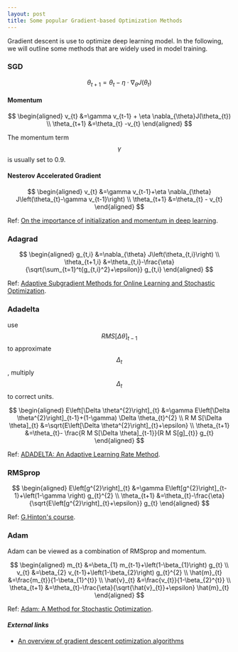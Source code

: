 ```yaml
---
layout: post
title: Some popular Gradient-based Optimization Methods
---
```


Gradient descent is use to optimize deep learning model. In the following, we will outline some methods that are widely used in model training.

### SGD

$$
\theta_{t+1} = \theta_{t} - \eta \cdot \nabla_{\theta} J\left(\theta_{t}\right)
$$

#### Momentum

$$ 
\begin{aligned} v_{t} &=\gamma v_{t-1} + \eta \nabla_{\theta}J(\theta_{t}) \\ 
\theta_{t+1} &=\theta_{t} -v_{t} \end{aligned}
$$

The momentum term $$ \gamma $$ is usually set to 0.9.


#### Nesterov Accelerated Gradient

$$
\begin{aligned} v_{t} &=\gamma v_{t-1}+\eta \nabla_{\theta} J\left(\theta_{t}-\gamma v_{t-1}\right) \\
\theta_{t+1} &=\theta_{t} - v_{t} \end{aligned}
$$

Ref: [On the importance of initialization and momentum in deep learning](http://www.cs.toronto.edu/~hinton/absps/momentum.pdf).


### Adagrad

$$
\begin{aligned} g_{t,i} &=\nabla_{\theta} J\left(\theta_{t,i}\right) \\
\theta_{t+1,i} &=\theta_{t,i}-\frac{\eta}{\sqrt{\sum_{t=1}^t{g_{t,i}^2}+\epsilon}} g_{t,i} \end{aligned}
$$

Ref: [Adaptive Subgradient Methods for Online Learning and Stochastic Optimization](http://www.jmlr.org/papers/volume12/duchi11a.html).

### Adadelta

use $$ R M S[\Delta \theta]_{t-1} $$ to approximate $$ \Delta_{t} $$, multiply $$ \Delta_{t} $$ to correct units.

$$
\begin{aligned} E\left[\Delta \theta^{2}\right]_{t} &=\gamma E\left[\Delta \theta^{2}\right]_{t-1}+(1-\gamma) \Delta \theta_{t}^{2} \\
R M S[\Delta \theta]_{t} &=\sqrt{E\left[\Delta \theta^{2}\right]_{t}+\epsilon} \\
\theta_{t+1} &=\theta_{t}- \frac{R M S[\Delta \theta]_{t-1}}{R M S[g]_{t}} g_{t} \end{aligned}
$$

Ref: [ADADELTA: An Adaptive Learning Rate Method](https://arxiv.org/abs/1212.5701).


### RMSprop

$$
\begin{aligned} E\left[g^{2}\right]_{t} &=\gamma E\left[g^{2}\right]_{t-1}+\left(1-\gamma \right) g_{t}^{2} \\ 
\theta_{t+1} &=\theta_{t}-\frac{\eta}{\sqrt{E\left[g^{2}\right]_{t}+\epsilon}} g_{t} \end{aligned}
$$

Ref: [G.Hinton's course](http://www.cs.toronto.edu/~tijmen/csc321/slides/lecture_slides_lec6.pdf).


### Adam

Adam can be viewed as a combination of RMSprop and momentum.

$$
\begin{aligned} m_{t} &=\beta_{1} m_{t-1}+\left(1-\beta_{1}\right) g_{t} \\ v_{t} &=\beta_{2} v_{t-1}+\left(1-\beta_{2}\right) g_{t}^{2} \\
\hat{m}_{t} &=\frac{m_{t}}{1-\beta_{1}^{t}} \\ \hat{v}_{t} &=\frac{v_{t}}{1-\beta_{2}^{t}} \\
\theta_{t+1} &=\theta_{t}-\frac{\eta}{\sqrt{\hat{v}_{t}}+\epsilon} \hat{m}_{t} \end{aligned}
$$

Ref: [Adam: A Method for Stochastic Optimization](https://arxiv.org/abs/1412.6980).

#### *External links*
* [An overview of gradient descent optimization algorithms](http://ruder.io/optimizing-gradient-descent/index.html#gradientdescentvariants)

<br>
